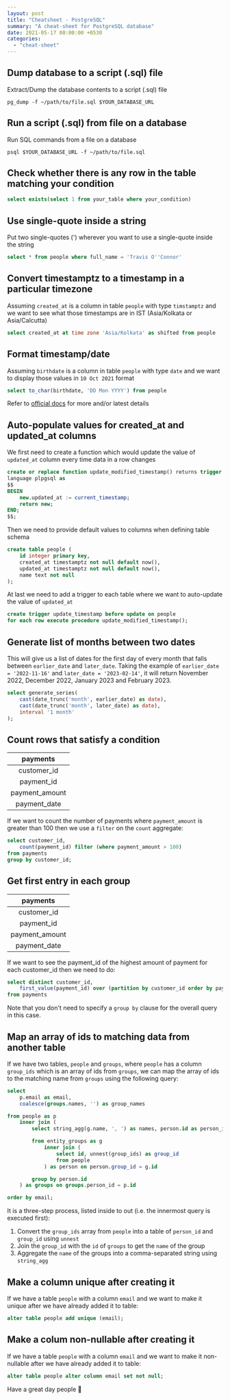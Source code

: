 ```yaml
---
layout: post
title: "Cheatsheet - PostgreSQL"
summary: "A cheat-sheet for PostgreSQL database"
date: 2021-05-17 00:00:00 +0530
categories:
  - "cheat-sheet"
---
```


## Dump database to a script (.sql) file

Extract/Dump the database contents to a script (.sql) file

```shell
pg_dump -f ~/path/to/file.sql $YOUR_DATABASE_URL
```

## Run a script (.sql) from file on a database

Run SQL commands from a file on a database

```shell
psql $YOUR_DATABASE_URL -f ~/path/to/file.sql
```

## Check whether there is any row in the table matching your condition

```sql
select exists(select 1 from your_table where your_condition)
```

## Use single-quote inside a string

Put two single-quotes (') wherever you want to use a single-quote inside the string

```sql
select * from people where full_name = 'Travis O''Connor'
```

## Convert timestamptz to a timestamp in a particular timezone

Assuming `created_at` is a column in table `people` with type `timstamptz` and we want to see what those timestamps are in IST (Asia/Kolkata or Asia/Calcutta)

```sql
select created_at at time zone 'Asia/Kolkata' as shifted from people
```

## Format timestamp/date

Assuming `birthdate` is a column in table `people` with type `date` and we want to display those values in `10 Oct 2021` format

```sql
select to_char(birthdate, 'DD Mon YYYY') from people
```

Refer to [official docs](https://www.postgresql.org/docs/current/functions-formatting.html) for more and/or latest details

## Auto-populate values for created_at and updated_at columns

We first need to create a function which would update the value of `updated_at` column every time data in a row changes

```sql
create or replace function update_modified_timestamp() returns trigger
language plpgsql as
$$
BEGIN
    new.updated_at := current_timestamp;
    return new;
END;
$$;
```

Then we need to provide default values to columns when defining table schema

```sql
create table people (
    id integer primary key,
    created_at timestamptz not null default now(),
    updated_at timestamptz not null default now(),
    name text not null
);
```

At last we need to add a trigger to each table where we want to auto-update the value of `updated_at`

```sql
create trigger update_timestamp before update on people
for each row execute procedure update_modified_timestamp();
```

## Generate list of months between two dates

This will give us a list of dates for the first day of every month that falls between `earlier_date` and `later_date`. Taking the example of `earlier_date = '2022-11-16'` and `later_date = '2023-02-14'`, it will return November 2022, December 2022, January 2023 and February 2023.

```sql
select generate_series(
    cast(date_trunc('month', earlier_date) as date),
    cast(date_trunc('month', later_date) as date),
    interval '1 month'
);
```

## Count rows that satisfy a condition

|    payments    |
|:--------------:|
|  customer_id   |
|   payment_id   |
| payment_amount |
|  payment_date  |

If we want to count the number of payments where `payment_amount` is greater than 100 then we use a `filter` on the `count` aggregate:

```sql
select customer_id,
    count(payment_id) filter (where payment_amount > 100)
from payments
group by customer_id;
```

## Get first entry in each group

|    payments    |
|:--------------:|
|  customer_id   |
|   payment_id   |
| payment_amount |
|  payment_date  |

If we want to see the payment_id of the highest amount of payment for each customer_id then we need to do:

```sql
select distinct customer_id,
    first_value(payment_id) over (partition by customer_id order by payment_amount desc) as highest_payment_id
from payments
```

Note that you don't need to specify a `group by` clause for the overall query in this case.

## Map an array of ids to matching data from another table

If we have two tables, `people` and `groups`, where `people` has a column `group_ids` which is an array of ids from `groups`, we can map the array of ids to the matching name from `groups` using the following query:

```sql
select
    p.email as email,
    coalesce(groups.names, '') as group_names

from people as p
    inner join (
        select string_agg(g.name, ', ') as names, person.id as person_id

        from entity_groups as g
            inner join (
                select id, unnest(group_ids) as group_id
                from people
            ) as person on person.group_id = g.id

        group by person.id
    ) as groups on groups.person_id = p.id

order by email;
```

It is a three-step process, listed inside to out (i.e. the innermost query is executed first):

1. Convert the `group_ids` array from `people` into a table of `person_id` and `group_id` using `unnest`
2. Join the `group_id` with the `id` of `groups` to get the `name` of the group
3. Aggregate the `name` of the groups into a comma-separated string using `string_agg`

## Make a column unique after creating it

If we have a table `people` with a column `email` and we want to make it unique after we have already added it to table:

```sql
alter table people add unique (email);
```

## Make a colum non-nullable after creating it

If we have a table `people` with a column `email` and we want to make it non-nullable after we have already added it to table:

```sql
alter table people alter column email set not null;
```

Have a great day people 👋
